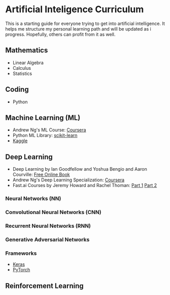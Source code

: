 # Artificial Inteligence Curriculum

This is a starting guide for everyone trying to get into artificial intelligence. It helps me structure my personal learning path and will be updated as i progress. Hopefully, others can profit from it as well.

## Mathematics

- Linear Algebra
- Calculus
- Statistics

## Coding

- Python

## Machine Learning (ML)

- Andrew Ng's ML Course: [Coursera](https://www.coursera.org/learn/machine-learning)
- Python ML Library: [scikit-learn](http://scikit-learn.org/stable/index.html)
- [Kaggle](https://www.kaggle.com/)

## Deep Learning

- Deep Learning by Ian Goodfellow and Yoshua Bengio and Aaron Courville: [Free Online Book](http://www.deeplearningbook.org/)
- Andrew Ng's Deep Learning Specialization: [Coursera](https://www.coursera.org/specializations/deep-learning)
- Fast.ai Courses by Jeremy Howard and Rachel Thoman: [Part 1](http://course.fast.ai/) [Part 2](http://course.fast.ai/part2.html)

### Neural Networks (NN)
### Convolutional Neural Networks (CNN)
### Recurrent Neural Networks (RNN)
### Generative Adversarial Networks

### Frameworks

- [Keras](https://keras.io/)
- [PyTorch](https://pytorch.org/)

## Reinforcement Learning
